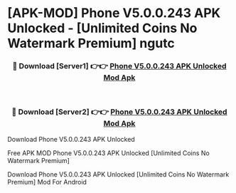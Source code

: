 # [APK-MOD] Phone V5.0.0.243 APK Unlocked - [Unlimited Coins No Watermark Premium] ngutc



<div align="center">
<h3>🔴 Download [Server1] 👉👉 <a href="https://momento.my/?title=Phone_V5.0.0.243_APK_Unlocked">Phone V5.0.0.243 APK Unlocked Mod Apk</a></h3><br>

<h3>🔴 Download [Server2] 👉👉 <a href="https://momento.my/?title=Phone_V5.0.0.243_APK_Unlocked">Phone V5.0.0.243 APK Unlocked Mod Apk</a></h3>
</div>



Download Phone V5.0.0.243 APK Unlocked 

Free APK MOD Phone V5.0.0.243 APK Unlocked [Unlimited Coins No Watermark Premium]

Download Phone V5.0.0.243 APK Unlocked [Unlimited Coins No Watermark Premium] Mod For Android
